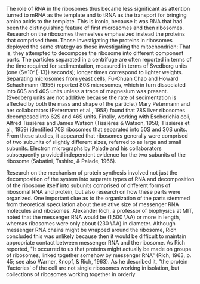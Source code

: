 The role of RNA in the ribosomes thus became less significant as attention turned to mRNA as the template and to tRNA as the transport for bringing amino acids to the template. This is ironic, because it was RNA that had been the distinguishing feature of first microsomes and then ribosomes. Research on the ribosomes themselves emphasized instead the proteins that comprised them. Those investigating the proteins in ribosomes deployed the same strategy as those investigating the mitochondrion: That is, they attempted to decompose the ribosome into different component parts. The particles separated in a centrifuge are often reported in terms of the time required for sedimentation, measured in terms of Svedberg units (one \(S=10^{-13}\) seconds); longer times correspond to lighter weights. Separating microsomes from yeast cells, Fu-Chuan Chao and Howard Schachmann (1956) reported 80S microsomes, which in turn dissociated into 60S and 40S units unless a trace of magnesium was present. (Svedberg units are not additive because the rate of sedimentation is affected by both the mass and shape of the particle.) Mary Petermann and her collaborators (Petermann et al., 1958) found that 78S liver ribosomes decomposed into 62S and 46S units. Finally, working with Escherichia coli, Alfred Tissiéres and James Watson (Tissiéres \& Watson, 1958; Tissiéres et al., 1959) identified 70S ribosomes that separated into 50S and 30S units. From these studies, it appeared that ribosomes generally were comprised of two subunits of slightly different sizes, referred to as large and small subunits. Electron micrographs by Palade and his collaborators subsequently provided independent evidence for the two subunits of the ribosome (Sabatini, Tashiro, \& Palade, 1966).

Research on the mechanism of protein synthesis involved not just the decomposition of the system into separate types of RNA and decomposition of the ribosome itself into subunits comprised of different forms of ribosomal RNA and protein, but also research on how these parts were organized. One important clue as to the organization of the parts stemmed from theoretical speculation about the relative size of messenger RNA molecules and ribosomes. Alexander Rich, a professor of biophysics at MIT, noted that the messenger RNA would be \(1,500 \AA\) or more in length, whereas ribosomes were only about \(230 \AA\) in diameter. Although messenger RNA chains might be wrapped around the ribosome, Rich concluded this was unlikely because then it would be difficult to maintain appropriate contact between messenger RNA and the ribosome. As Rich reported, "It occurred to us that proteins might actually be made on groups of ribosomes, linked together somehow by messenger RNA" (Rich, 1963, p. 45; see also Warner, Knopf, \& Rich, 1963). As he described it, "the protein 'factories' of the cell are not single ribosomes working in isolation, but collections of ribosomes working together in orderly